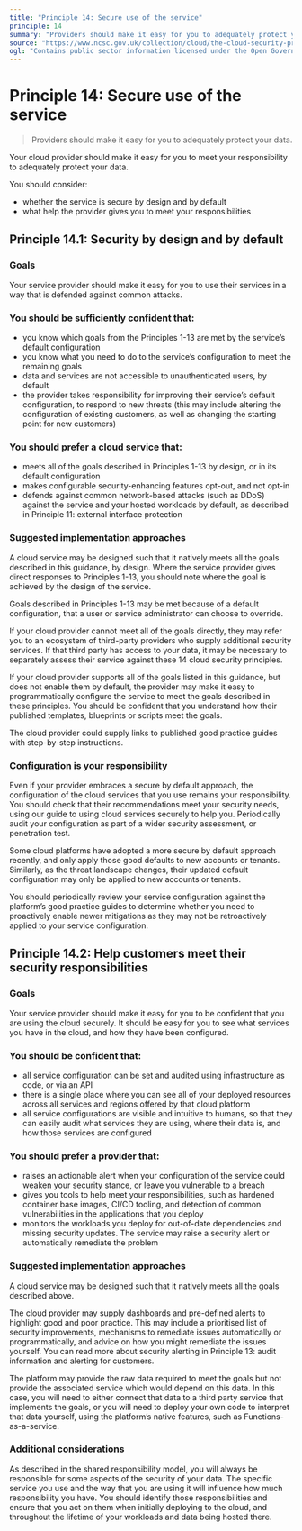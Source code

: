 ```yaml
---
title: "Principle 14: Secure use of the service"
principle: 14
summary: "Providers should make it easy for you to adequately protect your data."
source: "https://www.ncsc.gov.uk/collection/cloud/the-cloud-security-principles/principle-14-secure-use-of-the-service"
ogl: "Contains public sector information licensed under the Open Government Licence v3.0. https://www.nationalarchives.gov.uk/doc/open-government-licence/version/3/"
---
```


# Principle 14: Secure use of the service

> Providers should make it easy for you to adequately protect your data.

Your cloud provider should make it easy for you to meet your responsibility to adequately protect your data.

You should consider:

- whether the service is secure by design and by default
- what help the provider gives you to meet your responsibilities

## Principle 14.1: Security by design and by default

### Goals

Your service provider should make it easy for you to use their services in a way that is defended against common attacks.

### You should be sufficiently confident that:

- you know which goals from the Principles 1-13 are met by the service’s default configuration
- you know what you need to do to the service’s configuration to meet the remaining goals
- data and services are not accessible to unauthenticated users, by default
- the provider takes responsibility for improving their service’s default configuration, to respond to new threats (this may include altering the configuration of existing customers, as well as changing the starting point for new customers)

### You should prefer a cloud service that:

- meets all of the goals described in Principles 1-13 by design, or in its default configuration
- makes configurable security-enhancing features opt-out, and not opt-in
- defends against common network-based attacks (such as DDoS) against the service and your hosted workloads by default, as described in Principle 11: external interface protection

### Suggested implementation approaches

A cloud service may be designed such that it natively meets all the goals described in this guidance, by design. Where the service provider gives direct responses to Principles 1-13, you should note where the goal is achieved by the design of the service.

Goals described in Principles 1-13 may be met because of a default configuration, that a user or service administrator can choose to override.

If your cloud provider cannot meet all of the goals directly, they may refer you to an ecosystem of third-party providers who supply additional security services. If that third party has access to your data, it may be necessary to separately assess their service against these 14 cloud security principles.

If your cloud provider supports all of the goals listed in this guidance, but does not enable them by default, the provider may make it easy to programmatically configure the service to meet the goals described in these principles. You should be confident that you understand how their published templates, blueprints or scripts meet the goals.

The cloud provider could supply links to published good practice guides with step-by-step instructions.

### Configuration is your responsibility

Even if your provider embraces a secure by default approach, the configuration of the cloud services that you use remains your responsibility. You should check that their recommendations meet your security needs, using our guide to using cloud services securely to help you. Periodically audit your configuration as part of a wider security assessment, or penetration test.

Some cloud platforms have adopted a more secure by default approach recently, and only apply those good defaults to new accounts or tenants. Similarly, as the threat landscape changes, their updated default configuration may only be applied to new accounts or tenants.

You should periodically review your service configuration against the platform’s good practice guides to determine whether you need to proactively enable newer mitigations as they may not be retroactively applied to your service configuration.

## Principle 14.2: Help customers meet their security responsibilities

### Goals

Your service provider should make it easy for you to be confident that you are using the cloud securely. It should be easy for you to see what services you have in the cloud, and how they have been configured.

### You should be confident that:

- all service configuration can be set and audited using infrastructure as code, or via an API
- there is a single place where you can see all of your deployed resources across all services and regions offered by that cloud platform
- all service configurations are visible and intuitive to humans, so that they can easily audit what services they are using, where their data is, and how those services are configured

### You should prefer a provider that:

- raises an actionable alert when your configuration of the service could weaken your security stance, or leave you vulnerable to a breach
- gives you tools to help meet your responsibilities, such as hardened container base images, CI/CD tooling, and detection of common vulnerabilities in the applications that you deploy
- monitors the workloads you deploy for out-of-date dependencies and missing security updates. The service may raise a security alert or automatically remediate the problem

### Suggested implementation approaches

A cloud service may be designed such that it natively meets all the goals described above.

The cloud provider may supply dashboards and pre-defined alerts to highlight good and poor practice. This may include a prioritised list of security improvements, mechanisms to remediate issues automatically or programmatically, and advice on how you might remediate the issues yourself. You can read more about security alerting in Principle 13: audit information and alerting for customers.

The platform may provide the raw data required to meet the goals but not provide the associated service which would depend on this data. In this case, you will need to either connect that data to a third party service that implements the goals, or you will need to deploy your own code to interpret that data yourself, using the platform’s native features, such as Functions-as-a-service.

### Additional considerations

As described in the shared responsibility model, you will always be responsible for some aspects of the security of your data. The specific service you use and the way that you are using it will influence how much responsibility you have. You should identify those responsibilities and ensure that you act on them when initially deploying to the cloud, and throughout the lifetime of your workloads and data being hosted there.
